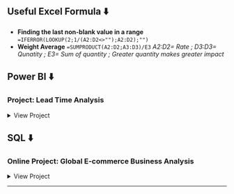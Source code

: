 
## Useful Excel Formula ⬇️
* **Finding the last non-blank value in a range** ```=IFERROR(LOOKUP(2;1/(A2:D2<>"");A2:D2);"")```
* **Weight Average** ```=SUMPRODUCT(A2:D2;A3:D3)/E3```   _A2:D2= Rate ; D3:D3= Qunatity ; E3= Sum of quantity ; Greater quantity makes greater impact_



## Power BI ⬇️
### Project: Lead Time Analysis
<details>
<summary>View Project</summary>
	
## Project Overview

Project desc: 
<img width="4548" height="1919" alt="Image" src="https://github.com/user-attachments/assets/631b5cfd-e558-4700-b739-05f80ab6a562" />

## Data Structure
	
* **Step1: Create a new table for the custom sort order** ```SortOrderTable= DATATABLE("Category", STRING, "SortOrder", INTEGER, {{"order1", 1}, {"order2", 2}, {"order3", 3}}) ```

* **Step2: Create a relationship within tables** : _Drag "Category" from SortOrderTable **Many to one** to "Month Name of Leadtime" from CurrentTable_
  
* **Step3: Create new columns as calcuation base**
</br> 1. In Time Count ```=CALCULATE(COUNTROWS('CurrentTable'), 'CurrentTable'[Performance]= "In Time") ```</br>
</br> 2. Delay Count ```=CALCULATE(COUNTROWS('CurrentTable'), 'CurrentTable'[Performance]= "Delay") ```</br>
</br> 3. In Time % ```=DIVIDE(CALCULATE(COUNTROWS('CurrentTable'), 'CurrentTable'[Performance]= "In Time"), CACULATE(COUNTROWS('CurrentTable')),0)```</br>
</br> 4. Delay % ```=DIVIDE(CALCULATE(COUNTROWS('CurrentTable'), 'CurrentTable'[Performance]= "Delay"), CACULATE(COUNTROWS('CurrentTable')),0)```</br>	   

```dax	   
	5. YTD average lead time =
		VAR MaxOrder = 9
		RETURN
		CALCULATE(
			AVERAGE('CurrentTable'[LeadTime]),
			'SortOrderTable'[SortOrder] <= MaxOrder,
			NOT(ISBLANK('CurrentTable'[LeadTime]))
		)

**9=latest month		
```

```dax		
	6. YTD On Time performance =
		VAR MaxOrder = 9

		VAR OnTimeCount =
			RETURN
			CALCULATE(
				COUNTROWS('CurrentTable'),
				'CurrentTable'[Performance] = "On Time",
				'SortOrderTable'[SortOrder] <= MaxOrder,
				NOT(ISBLANK('CurrentTable'[Performance])),
				'CurrentTable'[Performance] <> "null"
			)

		VAR TotalCount =
			RETURN
			CALCULATE(
				COUNTROWS('CurrentTable'),
				'SortOrderTable'[SortOrder] <= MaxOrder,
				NOT(ISBLANK('CurrentTable'[Performance])),
				'CurrentTable'[Performance] <> "null"
			)

		RETURN
		DIVIDE(OnTimeCount, TotalCount,0)
``` 

```dax
	7. Q2 & Q3 Performance =  


```

</details>

## SQL ⬇️

### Online Project: Global E-commerce Business Analysis
<details>
<summary>View Project</summary>
	
## Project Overview

_A Tableau interactive dashboard can be checked [here](https://public.tableau.com/app/profile/yining.zeng/viz/OnlineRetailShop_17281331942810/Dashboard1)._

A global e-commerce company, operating an online retail shop, offers a wide range of product categories across Asia, Europe, and North America. This project provides insights and recommendations in the following key areas:
 
* **Sales Trends Analysis**: Evaluates KPIs such as revenue, order volume, and average order value (AOV).

* **Inventory Management Analysis:** Analyzes product lines to understand customer purchase preferences across different regions and time periods.

* **Seasonality and Regional Comparisons:** Examines revenue performance over the past six months, highlighting seasonal trends and regional fluctuations.

* **Product Share Analysis:** Reviews historical sales patterns, focusing on the top three and bottom three products in each category based on total revenue.

## Data Structure

The dataset contains 9 fields. Before beginning the analysis, data cleaning and standardization are necessary. For example, the original value of the 'transaction_date' field is in 'text' format, which needs to be converted to a 'date' type for accurate analysis.

<img width="292" alt="Screenshot 2024-10-05 at 20 39 18" src="https://github.com/user-attachments/assets/7f7f3c1f-ca0b-4b92-8cab-d121560f8255">
</br>

## Insight Deep Dive

* Overall Overview: Key metrics such as Total Revenue, Order Volume, and Average Order Value (AOV).

1. In the past six months, we generated a total of $66K in revenue from 181 products sold, with an average order value of approximately $247.

<img width="821" alt="Screenshot 2024-10-05 at 21 33 30" src="https://github.com/user-attachments/assets/288358cb-110b-493d-b700-c5cdb5d95a70">

2. In different regions, we offer two product categories per region. Over the past six months, January, March, and May saw the highest sales volumes, with North America leading in product sales, particularly in the Electronics category. In contrast, February and June recorded the lowest sales in both Europe and North America. Considering seasonality, Q1 exhibited more dynamic fluctuations in sales compared to Q2, which showed a more stable order volume. This insight will be valuable for optimizing future inventory management.

<img width="780" alt="Screenshot 2024-10-05 at 21 43 39" src="https://github.com/user-attachments/assets/9288cb7c-d89f-45c9-82f7-9d6faea2129b">

* Revenue Distribution: Analyzing total revenue by month and region, identifying upward and downward trends.

  The total revenue indicates a declining performance, which should be a cause for concern. Considering that the prices for the 'Electronics' and 'Home Appliances' categories are higher compared to other categories, the reduced order volumes in February and June help explain the decline. Overall, the end of the first half year saw a significant drop in sales across all regions.

<img width="1275" alt="Screenshot 2024-10-05 at 21 57 16" src="https://github.com/user-attachments/assets/4159e681-8d65-4d0c-b04f-38f811b574fb">

* Product Market Share by Revenue: Identifying the Top 3 and Bottom 3 products in each category based on revenue contribution.

  To assess our marketing and procurement strategy, I analyzed the top 3 and bottom 3 products based on revenue. By considering both product price and units sold, we can identify which products contribute the highest and lowest revenue share within each category.

<img width="1269" alt="Screenshot 2024-10-05 at 22 16 17" src="https://github.com/user-attachments/assets/c2a7c991-ad98-47f5-85fa-4332dc3cab50">


## Recommendation and Communication

* ### Optimize Revenue Growth

1. **Identify Decline Causes:** Investigate the factors contributing to declining revenue, especially in February and June, and take corrective actions.
 
2. **Focus on High-Value Categories:** Boost the performance of high-value categories like 'Electronics' and 'Home Appliances' by optimizing pricing, promotions, and customer targeting.

3. **Boost Sales in Low-Volume Months:** Plan targeted marketing campaigns in February and June to drive demand and smooth out sales fluctuations.

* ### Refine Inventory Management

1. **Plan for Seasonality:** Plan for Seasonality: Adjust inventory levels to account for fluctuating demand in Q1, ensuring you are prepared for dynamic sales patterns.
   
2. **Balance Stock for Q2:** Maintain adequate inventory during Q2, where sales trends are more stable, to avoid excess stock or shortages.

* ### Address Regional Differences

1. **Strengthen Marketing in Europe:** Focus on Europe, where sales have been lower, especially in underperforming months. Tailor strategies to regional customer preferences and trends.

2. **Leverage North American Sales:** North America shows strong performance. Maximize this with targeted marketing and optimized inventory.

* ### Improve Product Portfolio

1. **Prioritize Top-Selling Products:** Focus on promoting and optimizing the top 3 products in each category to sustain growth.

2. **Revise Low-Performing Products:** Reassess or phase out bottom-performing products to ensure they don’t drag down overall performance.

</br> 

## SQL queries

```sql
#Load database
USE online_sales;

#Staging table
CREATE TABLE staging_
LIKE `online sales data`;

INSERT INTO staging_
SELECT * FROM `online sales data`;
    
SELECT *
FROM  staging_;

#Standardize data type /field name /spelling
ALTER TABLE staging_
MODIFY COLUMN `date` date;

ALTER TABLE staging_
RENAME COLUMN `Product Category`to product_category;

ALTER TABLE staging_
RENAME COLUMN `Product Name`to product_name;

ALTER TABLE staging_
RENAME COLUMN `Units Sold`to units_sold;

ALTER TABLE staging_
RENAME COLUMN `Unit Price`to unit_price;

ALTER TABLE staging_
RENAME COLUMN `Total Revenue`to total_revenue;

ALTER TABLE staging_
RENAME COLUMN `Payment Method`to payment_method;

ALTER TABLE staging_
RENAME COLUMN `Transaction ID`to transaction_id;

ALTER TABLE staging_
RENAME COLUMN `date`to transaction_date;

UPDATE staging_
SET product_category=TRIM(product_category), Region=TRIM(Region), payment_method=TRIM(payment_method);

#Check duplicate
WITH base AS
(SELECT *,
ROW_NUMBER() OVER (PARTITION BY transaction_id, transaction_date, product_category, product_name, units_sold, unit_price, total_revenue, Region, payment_method) AS row_num
FROM staging_)

SELECT *
FROM base
WHERE row_num >1;

#Top3 & Bottom 3 Product in Category by Revenue
WITH base AS (
    SELECT
        product_category,
        product_name,
        ROUND(total_revenue) total_revenue,
        units_sold,
        ROUND(unit_price) unit_price,
        ROUND((SUM(total_revenue)*100 / (SELECT SUM(total_revenue) FROM staging WHERE product_category = a.product_category)),1) AS product_share,
        DENSE_RANK() OVER (PARTITION BY product_category ORDER BY (SUM(total_revenue)*100 / (SELECT SUM(total_revenue) FROM staging WHERE product_category = a.product_category)) DESC) AS category_rank
    FROM staging_ a
	GROUP BY 1,2,3,4,5
)
SELECT *
FROM base;

##Top3
CREATE VIEW Top3 AS
WITH base AS (
    SELECT
        product_category,
        product_name,
        ROUND(total_revenue) total_revenue,
        units_sold,
        ROUND(unit_price) unit_price,
        ROUND((SUM(total_revenue)*100 / (SELECT SUM(total_revenue) FROM staging WHERE product_category = a.product_category)),1) AS product_share,
        DENSE_RANK() OVER (PARTITION BY product_category ORDER BY (SUM(total_revenue)*100 / (SELECT SUM(total_revenue) FROM staging WHERE product_category = a.product_category)) DESC) AS category_rank
    FROM staging_ a
	GROUP BY 1,2,3,4,5
)
SELECT *
FROM base
WHERE category_rank <=3;

##Bottom3
CREATE VIEW bottom_3 AS
WITH base AS (
    SELECT
        product_category,
        product_name,
        ROUND(total_revenue) total_revenue,
        units_sold,
        ROUND(unit_price) unit_price,
        ROUND((SUM(total_revenue)*100 / (SELECT SUM(total_revenue) FROM staging WHERE product_category = a.product_category)),1) AS product_share,
        DENSE_RANK() OVER (PARTITION BY product_category ORDER BY (SUM(total_revenue)*100 / (SELECT SUM(total_revenue) FROM staging WHERE product_category = a.product_category)) ASC) AS category_rank
    FROM staging_ a
	GROUP BY 1,2,3,4,5
)
SELECT *
FROM base
WHERE category_rank <=3;

#Total Revenue in Month by Category
SELECT
    product_category,
    DATE_FORMAT(transaction_date, '%Y-%m') AS month,
    ROUND(SUM(total_revenue),1) AS total_revenue
FROM staging_
GROUP BY 1,2
order by 1;


SELECT *
FROM staging_;

#Overview KPI
##Total Revenue
SELECT ROUND(SUM(total_revenue),1) total_revenue
FROM staging_;

##AVG Order Value
SELECT ROUND(AVG(unit_price),1) avg_order_unit_price
FROM staging_;

#Revenue by Month & Region
SELECT DATE_FORMAT(transaction_date, '%Y-%m') AS MONTH, ROUND(SUM(total_revenue),1) total_revenue, region
FROM staging_
GROUP BY 1,3;

#Order Volume by Month & Region in Category
SELECT DATE_FORMAT(transaction_date, '%Y-%m') AS month, region, COUNT(transaction_id) AS num_transaction
FROM staging_
group by 1,2
order by 1 ;

```
</details>

---

